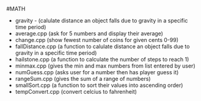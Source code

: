 #MATH
* gravity - (calulate distance an object falls due to gravity in a specific time period)
* average.cpp (ask for 5 numbers and display their average)  
* change.cpp (show fewest number of coins for given cents 0-99) 
* fallDistance.cpp (a function to calulate distance an object falls due to gravity in a specific time period)  
* hailstone.cpp (a function to calculate the number of steps to reach 1)  
* minmax.cpp (gives the min and max numbers from list entered by user)
* numGuess.cpp (asks user for a number then has player guess it)  
* rangeSum.cpp (gives the sum of a range of numbers) 
* smallSort.cpp (a function to sort their values into ascending order)  
* tempConvert.cpp (convert celcius to fahrenheit)  
